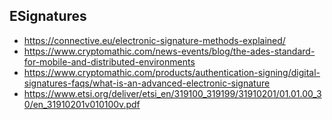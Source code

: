 
## ESignatures
* https://connective.eu/electronic-signature-methods-explained/
* https://www.cryptomathic.com/news-events/blog/the-ades-standard-for-mobile-and-distributed-environments
* https://www.cryptomathic.com/products/authentication-signing/digital-signatures-faqs/what-is-an-advanced-electronic-signature
* https://www.etsi.org/deliver/etsi_en/319100_319199/31910201/01.01.00_30/en_31910201v010100v.pdf